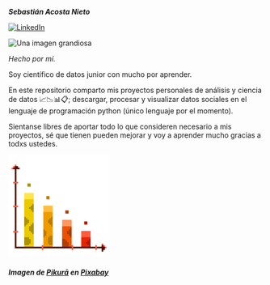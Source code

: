 **_Sebastián Acosta Nieto_**

[![LinkedIn](https://img.shields.io/badge/LinkedIn-%230077B5.svg?style=for-the-badge&logo=linkedin&logoColor=white)](https://www.linkedin.com/in/sebasti%C3%A1n-acosta-nieto/)

<picture>
 <source media="(prefers-color-scheme: dark)" srcset="oscuro.jpg">
 <source media="(prefers-color-scheme: light)" srcset="claro.jpg">
 <img alt="Una imagen grandiosa" src="claro.jpg" height="400">
</picture>

*Hecho por mí.*

Soy científico de datos junior con mucho por aprender.

En este repositorio comparto mis proyectos personales de análisis y ciencia de datos 📈📉📊📋; descargar, procesar y visualizar datos sociales en el lenguaje de programación python (único lenguaje por el momento).

Sientanse libres de aportar todo lo que consideren necesario a mis proyectos, sé que tienen pueden mejorar y voy a aprender mucho gracias a todxs ustedes.

<picture>
 <source media="(prefers-color-scheme: dark)" srcset="bar-9342578_640.png">
 <source media="(prefers-color-scheme: light)" srcset="bar-9342578_640.png">
 <img alt="" src="bar-9342578_640.png", height="200">
</picture>

##### Imagen de <a href="https://pixabay.com/es/users/pikurā-17746921/?utm_source=link-attribution&utm_medium=referral&utm_campaign=image&utm_content=9342578">Pikurā</a> en <a href="https://pixabay.com/es//?utm_source=link-attribution&utm_medium=referral&utm_campaign=image&utm_content=9342578">Pixabay</a>

<!--
**Dajovizgra/Dajovizgra** is a ✨ _special_ ✨ repository because its `README.md` (this file) appears on your GitHub profile.

Here are some ideas to get you started:

- 🔭 I’m currently working on ...
- 🌱 I’m currently learning ...
- 👯 I’m looking to collaborate on ...
- 🤔 I’m looking for help with ...
- 💬 Ask me about ...
- 📫 How to reach me: ...
- 😄 Pronouns: ...
- ⚡ Fun fact: ...
-->
